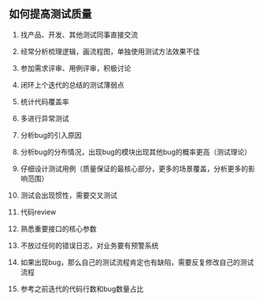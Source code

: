 ## 如何提高测试质量

1. 找产品、开发、其他测试同事直接交流

2. 经常分析梳理逻辑，画流程图，单独使用测试方法效果不佳

3. 参加需求评审、用例评审，积极讨论
                         
4. 闭环上个迭代的总结的测试薄弱点

5. 统计代码覆盖率

6. 多进行异常测试

7. 分析bug的引入原因

8. 分析bug的分布情况，出现bug的模块出现其他bug的概率更高（测试理论）

9. 仔细设计测试用例（质量保证的最核心部分，更多的场景覆盖，分析更多的影响范围）

10. 测试会出现惯性，需要交叉测试

11. 代码review

12. 熟悉重要接口的核心参数

13. 不放过任何的错误日志，对业务要有预警系统

14. 如果出现bug，那么自己的测试流程肯定也有缺陷，需要反复修改自己的测试流程

15. 参考之前迭代的代码行数和bug数量占比

